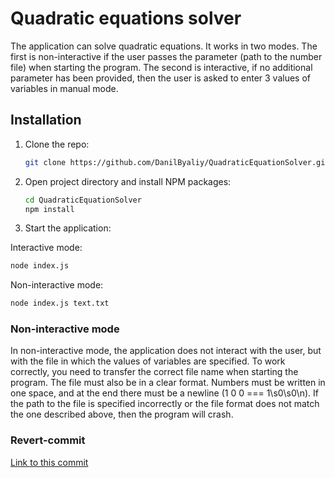 # Quadratic equations solver

The application can solve quadratic equations. It works in two modes. The first is non-interactive if the user passes the parameter (path to the number file) when starting the program. The second is interactive, if no additional parameter has been provided, then the user is asked to enter 3 values of variables in manual mode.


## Installation


1. Clone the repo:
   ```sh
   git clone https://github.com/DanilByaliy/QuadraticEquationSolver.git
   ```
2. Open project directory and install NPM packages:

   ```sh
   cd QuadraticEquationSolver
   npm install
   ```

3. Start the application:

  Interactive mode:

   ```sh
   node index.js
   ```
  Non-interactive mode:

   ```sh
   node index.js text.txt
   ```


### Non-interactive mode

In non-interactive mode, the application does not interact with the user, but with the file in which the values of variables are specified. To work correctly, you need to transfer the correct file name when starting the program. The file must also be in a clear format. Numbers must be written in one space, and at the end there must be a newline (1 0 0 === 1\s0\s0\n). If the path to the file is specified incorrectly or the file format does not match the one described above, then the program will crash.


### Revert-commit

[Link to this commit](https://github.com/DanilByaliy/QuadraticEquationSolver/commit/7ae284fe4d281a686785c5f22b4f98c1989cc46c)
                      